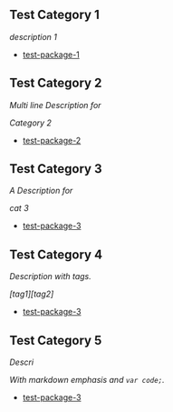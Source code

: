## Test Category 1

*description 1*

 - [test-package-1](https://github.com/testuser1/test_package_1)





## Test Category 2

<em>
Multi line
Description for

Category 2
</em>

 - [test-package-2](https://github.com/testuser2/test_package_2)




## Test Category 3

<em>A
Description for

cat 3</em>

 - [test-package-3](https://github.com/testuser2/test_package_3)


## Test Category 4

<em>
Description with tags.

\[tag1\]\[tag2\]
</em>

 - [test-package-3](https://github.com/testuser2/test_package_3)



## Test Category 5

<em>
Descri

With markdown *emphasis* and `var code;`.
</em>

 - [test-package-3](https://github.com/testuser2/test_package_3)
